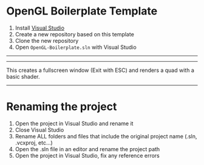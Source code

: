 # OpenGL Boilerplate Template

1. Install [Visual Studio](https://visualstudio.microsoft.com/de/downloads/)
2. Create a new repository based on this template
3. Clone the new repository
4. Open ```OpenGL-Boilerplate.sln``` with Visual Studio


---
---
This creates a fullscreen window (Exit with ESC) and renders a quad with a basic shader. 

---

# Renaming the project

1. Open the project in Visual Studio and rename it
2. Close Visual Studio
3. Rename ALL folders and files that include the original project name (.sln, .vcxproj, etc...)
4. Open the .sln file in an editor and rename the project path
5. Open the project in Visual Studio, fix any reference errors
